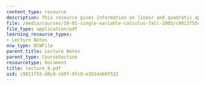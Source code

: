 ```yaml
---
content_type: resource
description: This resource gives information on linear and quadratic approximations.
file: /media/courses/18-01-single-variable-calculus-fall-2005/c9011f55d0c8cb9f9fc9e3b1dab8f522_lecture_8.pdf
file_type: application/pdf
learning_resource_types:
- Lecture Notes
ocw_type: OCWFile
parent_title: Lecture Notes
parent_type: CourseSection
resourcetype: Document
title: lecture_8.pdf
uid: c9011f55-d0c8-cb9f-9fc9-e3b1dab8f522
---
```

